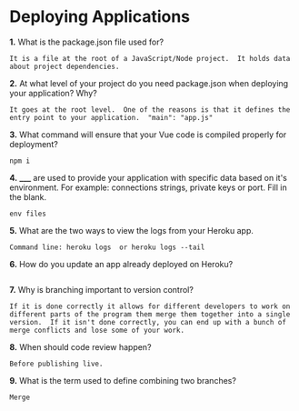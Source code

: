 # Deploying Applications

**1.** What is the package.json file used for?

<!-- enter you answer in the space below -->

```
It is a file at the root of a JavaScript/Node project.  It holds data about project dependencies.
```

**2.** At what level of your project do you need package.json when deploying your application? Why?

<!-- enter you answer in the space below -->

```
It goes at the root level.  One of the reasons is that it defines the entry point to your application.  "main": "app.js"
```

**3.** What command will ensure that your Vue code is compiled properly for deployment?

<!-- enter you answer in the space below -->

```
npm i
```

**4.** **\_\_\_** are used to provide your application with specific data based on it's environment. For example: connections strings, private keys or port. Fill in the blank.

<!-- enter you answer in the space below -->

```
env files
```

**5.** What are the two ways to view the logs from your Heroku app.

<!-- enter you answer in the space below -->

```
Command line: heroku logs  or heroku logs --tail

```

**6.** How do you update an app already deployed on Heroku?

<!-- enter you answer in the space below -->

```

```

**7.** Why is branching important to version control?

<!-- enter you answer in the space below -->

```
If it is done correctly it allows for different developers to work on different parts of the program them merge them together into a single version.  If it isn't done correctly, you can end up with a bunch of merge conflicts and lose some of your work.
```

**8.** When should code review happen?

<!-- enter you answer in the space below -->

```
Before publishing live.
```

**9.** What is the term used to define combining two branches?

<!-- enter you answer in the space below -->

```
Merge
```

